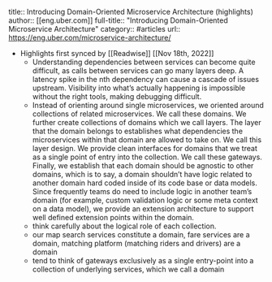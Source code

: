 title:: Introducing Domain-Oriented Microservice Architecture (highlights)
author:: [[eng.uber.com]]
full-title:: "Introducing Domain-Oriented Microservice Architecture"
category:: #articles
url:: https://eng.uber.com/microservice-architecture/

- Highlights first synced by [[Readwise]] [[Nov 18th, 2022]]
	- Understanding dependencies between services can become quite difficult, as calls between services can go many layers deep. A latency spike in the nth dependency can cause a cascade of issues upstream. Visibility into what’s actually happening is impossible without the right tools, making debugging difficult.
	- Instead of orienting around single microservices, we oriented around collections of related microservices. We call these domains.
	  We further create collections of domains which we call layers. The layer that the domain belongs to establishes what dependencies the microservices within that domain are allowed to take on. We call this layer design.
	  We provide clean interfaces for domains that we treat as a single point of entry into the collection. We call these gateways.
	  Finally, we establish that each domain should be agnostic to other domains, which is to say, a domain shouldn’t have logic related to another domain hard coded inside of its code base or data models. Since frequently teams do need to include logic in another team’s domain (for example, custom validation logic or some meta context on a data model), we provide an extension architecture to support well defined extension points within the domain.
	- think carefully about the logical role of each collection.
	- our map search services constitute a domain, fare services are a domain, matching platform (matching riders and drivers) are a domain
	- tend to think of gateways exclusively as a single entry-point into a collection of underlying services, which we call a domain